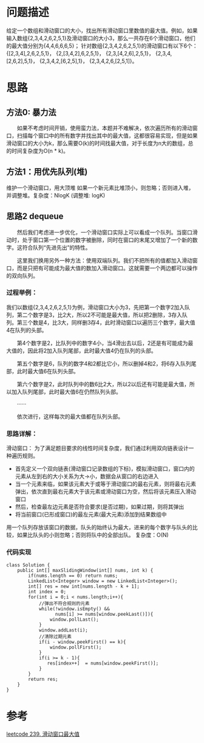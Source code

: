 # 问题描述
给定一个数组和滑动窗口的大小，找出所有滑动窗口里数值的最大值。例如，如果输入数组{2,3,4,2,6,2,5,1}及滑动窗口的大小3，那么一共存在6个滑动窗口，他们的最大值分别为{4,4,6,6,6,5}； 
针对数组{2,3,4,2,6,2,5,1}的滑动窗口有以下6个： 
{[2,3,4],2,6,2,5,1}， {2,[3,4,2],6,2,5,1}， {2,3,[4,2,6],2,5,1}， {2,3,4,[2,6,2],5,1}， {2,3,4,2,[6,2,5],1}， {2,3,4,2,6,[2,5,1]}。

# 思路

## 方法0: 暴力法
  如果不考虑时间开销，使用蛮力法，本题并不难解决，依次遍历所有的滑动窗口，扫描每个窗口中的所有数字并找出其中的最大值，这都很容易实现，但是如果滑动窗口的大小为k，那么需要O(k)的时间找最大值，对于长度为n大的数组，总的时间复杂度为O(n * k)。



## 方法1：用优先队列(堆)
维护一个滑动窗口，用大顶堆
如果一个新元素比堆顶小，则忽略；否则进入堆，并调整堆。复杂度：NlogK (调整堆: logK)

## 思路2 dequeue
  然后我们考虑进一步优化，一个滑动窗口实际上可以看成一个队列。当窗口滑动时，处于窗口第一个位置的数字被删除，同时在窗口的末尾又增加了一个新的数字。这符合队列“先进先出”的特性。

  这里我们换用另外一种方法：使用双端队列。我们不把所有的值都加入滑动窗口，而是只把有可能成为最大值的数加入滑动窗口。这就需要一个两边都可以操作的双向队列。

### 过程举例：
我们以数组{2,3,4,2,6,2,5,1}为例，滑动窗口大小为3，先把第一个数字2加入队列，第二个数字是3，比2大，所以2不可能是最大值，所以把2删除，3存入队列。第三个数是4，比3大，同样删3存4，此时滑动窗口以遍历三个数字，最大值4在队列的头部。

  第4个数字是2，比队列中的数字4小，当4滑出去以后，2还是有可能成为最大值的，因此将2加入队列尾部，此时最大值4仍在队列的头部。

  第五个数字是6，队列的数字4和2都比它小，所以删掉4和2，将6存入队列尾部，此时最大值6在队列头部。

  第六个数字是2，此时队列中的数6比2大，所以2以后还有可能是最大值，所以加入队列尾部，此时最大值6在仍然队列头部。

  ······

  依次进行，这样每次的最大值都在队列头部。

### 思路详解：
滑动窗口：
为了满足题目要求的线性时间复杂度，我们通过利用双向链表设计一种遍历规则。

- 首先定义一个双向链表(滑动窗口记录数组的下标)，模拟滑动窗口，窗口内的元素从左到右的大小关系为大->小，数据会从窗口的右边进入
- 当一个元素来临，如果该元素大于或等于滑动窗口的最右元素，则将最右元素弹出，依次直到最右元素大于该元素或滑动窗口为空，然后将该元素压入滑动窗口
- 然后，检查最左边元素是否符合要求(是否过期)，如果过期，则将其弹出
- 将当前窗口(已形成窗口)的最左元素(最大元素)添加到结果数组中


用一个队列存放该窗口的数据，队头的始终认为最大，进来的每个数字与队头的比较，如果比队头的小则忽略；否则将队中的全部出队。 复杂度：O(N)

### 代码实现

```
class Solution {
    public int[] maxSlidingWindow(int[] nums, int k) {
        if(nums.length == 0) return nums;
        LinkedList<Integer> window = new LinkedList<Integer>();
        int[] res = new int[nums.length - k + 1];
        int index = 0;
        for(int i = 0;i < nums.length;i++){
            //弹出不符合规则的元素
            while(!window.isEmpty() && 
                  nums[i] >= nums[window.peekLast()]){
                window.pollLast();
            }
            window.addLast(i);
            //清除过期元素
            if(i - window.peekFirst() == k){
                window.pollFirst();
            }
            if(i >= k - 1){
               res[index++]  = nums[window.peekFirst()];
            }
        }
        return res;
    }
}
```

# 参考

[leetcode 239. 滑动窗口最大值](https://www.jianshu.com/p/bf49ae5aacc8)